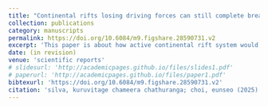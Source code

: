```yaml
---
title: "Continental rifts losing driving forces can still complete breakup"
collection: publications
category: manuscripts
permalink: https://doi.org/10.6084/m9.figshare.28590731.v2
excerpt: 'This paper is about how active continental rift system would response to changes in plate boundary forces to determine its end stage.'
date: (in revision)
venue: 'scientific reports'
# slidesurl: 'http://academicpages.github.io/files/slides1.pdf'
# paperurl: 'http://academicpages.github.io/files/paper1.pdf'
bibtexurl: 'https://doi.org/10.6084/m9.figshare.28590731.v2'
citation: 'silva, kuruvitage chameera chathuranga; choi, eunseo (2025). Continental rifts losing driving forces: Late-stage and slow decay facilitates continental breakup. figshare. Online resource. https://doi.org/10.6084/m9.figshare.28590731.v2'
---
```

<!-- The contents above will be part of a list of publications, if the user clicks the link for the publication than the contents of section will be rendered as a full page, allowing you to provide more information about the paper for the reader. When publications are displayed as a single page, the contents of the above "citation" field will automatically be included below this section in a smaller font. -->
